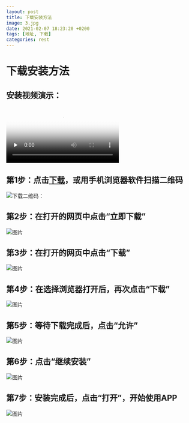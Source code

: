 ```yaml
---
layout: post
title: 下载安装方法
image: 3.jpg
date: 2021-02-07 18:23:20 +0200
tags: [地址, 下载]
categories: rest
---
```

# 下载安装方法

## 安装视频演示：

<video id="video" controls="" preload="none" poster="/images/player128.png">
      <source id="mp4" src="http://48y.cn/download/down_demo.mp4" type="video/mp4">
      </video>

## 第1步：点击[下载](https://wwa.lanzous.com/i5NSQlt28je)，或用手机浏览器软件扫描二维码

![下载二维码：](/images/download%20.png "下载二维码")


## 第2步：在打开的网页中点击“立即下载”

![图片](/images/now_down_1.png "下载")


## 第3步：在打开的网页中点击“下载”

![图片](/images/now_down_2.png "下载")


## 第4步：在选择浏览器打开后，再次点击“下载”

![图片](/images/now_down_3.png "下载")

## 第5步：等待下载完成后，点击“允许”

![图片](/images/now_down_4.png "允许")

## 第6步：点击“继续安装”

![图片](/images/now_down_5.png "继续安装")

## 第7步：安装完成后，点击“打开”，开始使用APP

![图片](/images/now_down_6.png "打开")
